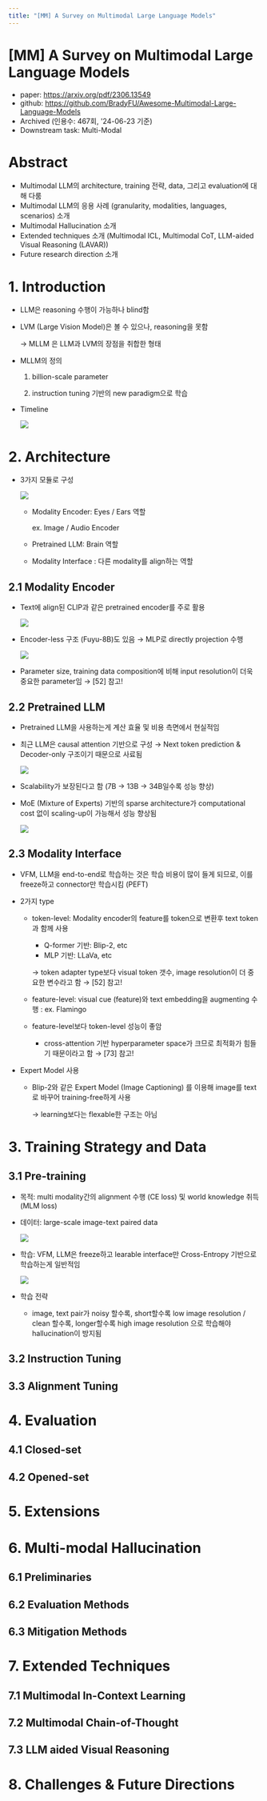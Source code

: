 ```yaml
---
title: "[MM] A Survey on Multimodal Large Language Models"
---
```


# [MM] A Survey on Multimodal Large Language Models

- paper: https://arxiv.org/pdf/2306.13549
- github: https://github.com/BradyFU/Awesome-Multimodal-Large-Language-Models
- Archived (인용수: 467회, '24-06-23 기준)
- Downstream task: Multi-Modal 

# Abstract

- Multimodal LLM의 architecture, training 전략, data, 그리고 evaluation에 대해 다룸
- Multimodal LLM의 응용 사례 (granularity, modalities, languages, scenarios) 소개
- Multimodal Hallucination 소개
- Extended techniques 소개 (Multimodal ICL, Multimodal CoT, LLM-aided Visual Reasoning (LAVAR))
- Future research direction 소개

# 1. Introduction

- LLM은 reasoning 수행이 가능하나 blind함

- LVM (Large Vision Model)은 볼 수 있으나, reasoning을 못함

  $\to$ MLLM 은 LLM과 LVM의 장점을 취합한 형태

- MLLM의 정의

  1. billion-scale parameter

  2. instruction tuning 기반의 new paradigm으로 학습

- Timeline

  ![](images/2024-06-24/image-20240624231726005.png)

# 2. Architecture

- 3가지 모듈로 구성 

  ![](images/2024-06-24/image-20240624231924554.png)

  - Modality Encoder: Eyes / Ears 역할

    ex. Image / Audio Encoder

  - Pretrained LLM: Brain 역할

  - Modality Interface : 다른 modality를 align하는 역할

## 2.1 Modality Encoder

- Text에 align된 CLIP과 같은 pretrained encoder를 주로 활용

  ![](images/2024-06-24/image-20240624232024232.png)

- Encoder-less 구조 (Fuyu-8B)도 있음 $\to$ MLP로 directly projection 수행

  ![](images/2024-06-24/image-20240624232213240.png)

- Parameter size, training data composition에 비해 input resolution이 더욱 중요한 parameter임 $\to$ [52] 참고!

## 2.2 Pretrained LLM

- Pretrained LLM을 사용하는게 계산 효율 및 비용 측면에서 현실적임

- 최근 LLM은 causal attention 기반으로 구성 $\to$ Next token prediction & Decoder-only 구조이기 때문으로 사료됨

  ![](images/2024-06-24/image-20240624232456162.png)

- Scalability가 보장된다고 함 (7B $\to$ 13B $\to$ 34B일수록 성능 향상)

- MoE (Mixture of Experts) 기반의 sparse architecture가 computational cost 없이 scaling-up이 가능해서 성능 향상됨

  ![](images/2024-06-24/image-20240624232804578.png)

## 2.3 Modality Interface

- VFM, LLM을 end-to-end로 학습하는 것은 학습 비용이 많이 들게 되므로, 이를 freeze하고 connector만 학습시킴 (PEFT)

- 2가지 type

  - token-level: Modality encoder의 feature를 token으로 변환후 text token과 함께 사용

    - Q-former 기반: Blip-2, etc
    - MLP 기반: LLaVa, etc

    $\to$ token adapter type보다 visual token 갯수, image resolution이 더 중요한 변수라고 함 $\to$ [52] 참고!

  - feature-level: visual cue (feature)와 text embedding을 augmenting 수행 : ex. Flamingo

  - feature-level보다 token-level 성능이 좋암 

    - cross-attention 기반 hyperparameter space가 크므로 최적화가 힘들기 때문이라고 함  $\to$ [73] 참고!

- Expert Model 사용

  - Blip-2와 같은 Expert Model (Image Captioning) 를 이용해 image를 text로 바꾸어 training-free하게 사용

    $\to$ learning보다는 flexable한 구조는 아님

# 3. Training Strategy and Data

## 3.1 Pre-training

- 목적: multi modality간의 alignment 수행 (CE loss) 및 world knowledge 취득 (MLM loss)

- 데이터: large-scale image-text paired data

  ![](images/2024-06-24/image-20240624234238241.png)

  

- 학습: VFM, LLM은 freeze하고 learable interface만 Cross-Entropy 기반으로 학습하는게 일반적임

  ![](images/2024-06-24/image-20240624234003351.png)

- 학습 전략

  - image, text pair가 noisy 할수록, short할수록 low image resolution /  clean 할수록, longer할수록 high image resolution 으로 학습해야 hallucination이 방지됨

## 3.2 Instruction Tuning

## 3.3 Alignment Tuning

# 4. Evaluation

## 4.1 Closed-set

## 4.2 Opened-set

# 5. Extensions

# 6. Multi-modal Hallucination

## 6.1 Preliminaries

## 6.2 Evaluation Methods

## 6.3 Mitigation Methods

# 7. Extended Techniques

## 7.1 Multimodal In-Context Learning

## 7.2 Multimodal Chain-of-Thought

## 7.3 LLM aided Visual Reasoning

# 8. Challenges & Future Directions



